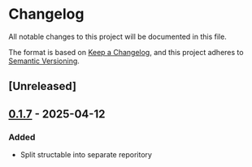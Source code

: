 # Changelog

All notable changes to this project will be documented in this file.

The format is based on [Keep a Changelog](https://keepachangelog.com/en/1.0.0/),
and this project adheres to [Semantic Versioning](https://semver.org/spec/v2.0.0.html).

## [Unreleased]

## [0.1.7](https://github.com/gtema/structable/compare/structable-v0.1.0...structable-v0.1.7) - 2025-04-12

### Added

- Split structable into separate reporitory
